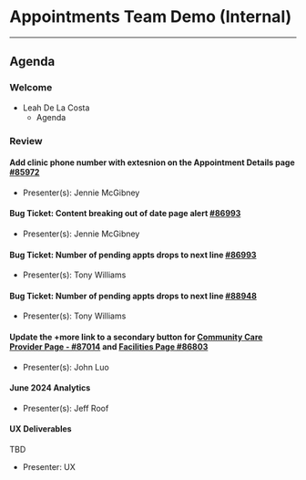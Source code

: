 # Appointments Team Demo (Internal) 

---

## Agenda

### Welcome

- Leah De La Costa
  - Agenda

### Review 

#### Add clinic phone number with extesnion on the Appointment Details page [#85972]() 
  - Presenter(s): Jennie McGibney

#### Bug Ticket: Content breaking out of date page alert [#86993](https://github.com/department-of-veterans-affairs/va.gov-team/issues/86993)
  - Presenter(s): Jennie McGibney

#### Bug Ticket: Number of pending appts drops to next line [#86993](https://github.com/department-of-veterans-affairs/va.gov-team/issues/86999)
  - Presenter(s): Tony Williams

#### Bug Ticket: Number of pending appts drops to next line [#88948](https://github.com/department-of-veterans-affairs/va.gov-team/issues/88948)
  - Presenter(s): Tony Williams

#### Update the +more link to a secondary button for [Community Care Provider Page - #87014](https://github.com/department-of-veterans-affairs/va.gov-team/issues/87014) and [Facilities Page #86803](https://github.com/department-of-veterans-affairs/va.gov-team/issues/86803)
  - Presenter(s): John Luo

#### June 2024 Analytics
  - Presenter(s): Jeff Roof 

#### UX Deliverables 

TBD
  - Presenter: UX
    
